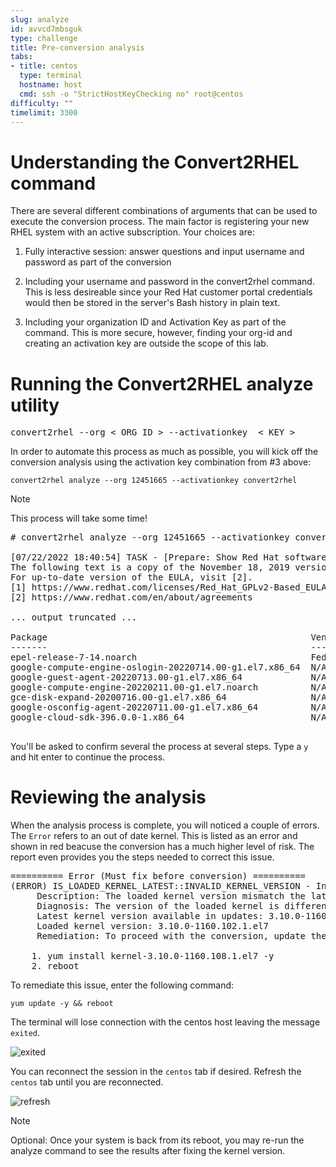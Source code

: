 ```yaml
---
slug: analyze
id: avvcd7mbsguk
type: challenge
title: Pre-conversion analysis
tabs:
- title: centos
  type: terminal
  hostname: host
  cmd: ssh -o "StrictHostKeyChecking no" root@centos
difficulty: ""
timelimit: 3300
---
```


Understanding the Convert2RHEL command
===

There are several different combinations of arguments that can be used to execute the conversion process. The main factor is registering your new RHEL system with an active subscription. Your choices are:

1) Fully interactive session: answer questions and input username and password as part of the conversion

2) Including your username and password in the convert2rhel command. This is less desireable since your Red Hat customer portal credentials would then be stored in the server's Bash history in plain text.

3) Including your organization ID and Activation Key as part of the command. This is more secure, however, finding your org-id and creating an activation key are outside the scope of this lab.

Running the Convert2RHEL analyze utility
===

<pre class='file'>
convert2rhel --org < ORG ID > --activationkey  < KEY >
</pre>

In order to automate this process as much as possible, you will kick off the conversion analysis using the activation key combination from #3 above:

```bash,run
convert2rhel analyze --org 12451665 --activationkey convert2rhel
```
> [!NOTE]
> This process will take some time!

<pre class='file'>
# convert2rhel analyze --org 12451665 --activationkey convert2rhel -y

[07/22/2022 18:40:54] TASK - [Prepare: Show Red Hat software EULA] ******************************
The following text is a copy of the November 18, 2019 version of Red Hat GPLv2-Based End User License Agreement (EULA) [1].
For up-to-date version of the EULA, visit [2].
[1] https://www.redhat.com/licenses/Red_Hat_GPLv2-Based_EULA_20191118.pdf
[2] https://www.redhat.com/en/about/agreements

... output truncated ...

Package                                                  Vendor/Packager  Repository
-------                                                  ---------------  ----------
epel-release-7-14.noarch                                 Fedora Project   /epel-release-latest-7.noarch
google-compute-engine-oslogin-20220714.00-g1.el7.x86_64  N/A              google-compute-engine
google-guest-agent-20220713.00-g1.el7.x86_64             N/A              google-compute-engine
google-compute-engine-20220211.00-g1.el7.noarch          N/A              google-compute-engine
gce-disk-expand-20200716.00-g1.el7.x86_64                N/A              google-compute-engine
google-osconfig-agent-20220711.00-g1.el7.x86_64          N/A              google-compute-engine
google-cloud-sdk-396.0.0-1.x86_64                        N/A              google-cloud-sdk

</pre>

You'll be asked to confirm several the process at several steps. Type a `y` and hit enter to continue the process.

Reviewing the analysis
===

When the analysis process is complete, you will noticed a couple of errors. The `Error` refers to an out of date kernel. This is listed as an error and shown in red beacuse the conversion has a much higher level of risk. The report even provides you the steps needed to correct this issue.

<pre class='file'>
========== Error (Must fix before conversion) ==========
(ERROR) IS_LOADED_KERNEL_LATEST::INVALID_KERNEL_VERSION - Invalid kernel version detected
     Description: The loaded kernel version mismatch the latest one available in the enabled system repositories
     Diagnosis: The version of the loaded kernel is different from the latest version in the enabled system repositories.
     Latest kernel version available in updates: 3.10.0-1160.108.1.el7
     Loaded kernel version: 3.10.0-1160.102.1.el7
     Remediation: To proceed with the conversion, update the kernel version by executing the following step:

    1. yum install kernel-3.10.0-1160.108.1.el7 -y
    2. reboot
</pre>

To remediate this issue, enter the following command:

```bash,run
yum update -y && reboot
```

The terminal will lose connection with the centos host leaving the message `exited`.

![exited](../assets/exited.png)

You can reconnect the session in the `centos` tab if desired. Refresh the `centos` tab until you are reconnected.

![refresh](../assets/refreshbutton.png)

> [!NOTE]
> Optional: Once your system is back from its reboot, you may re-run the analyze command to see the results after fixing the kernel version.